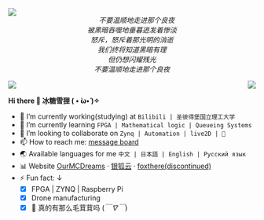 <img align="left" src="https://github-readme-stats.vercel.app/api?username=NekoSilverfox&hide=contribs,issues&count_private=true&show_icons=true"/>
    <p align="center">
    <i>
    不要温顺地走进那个良夜 </br>
    被黑暗吞噬地垂暮迸发着惨淡 </br>
    怒斥，怒斥着那光明的消逝 </br>
    我们终将知道黑暗有理 </br>
    但仍想闪耀残光 </br>
    不要温顺地走进那个良夜 </br>
    </i>
    </p>
  <!-- Your languages and tools. Be careful with the alignment. 
  You can use this sites to get logos: https://www.vectorlogo.zone or https://simpleicons.org/
  超棒的取色网站：https://htmlcolorcodes.com/zh/
  
  <code><img width="7%" fill="F92377" src="https://raw.githubusercontent.com/NekoSilverFox/NekoSilverfox/master/icons/cplusplus.svg"></code>
  <code><img width="7%" fill="643739" src="https://github.com/NekoSilverFox/NekoSilverfox/raw/master/icons/java.svg"></code>
  <code><img width="7%" fill="49EE78" src="https://github.com/NekoSilverFox/NekoSilverfox/raw/master/icons/python.svg"></code>
  <code><img width="7%" fill="23F9EC" src="https://github.com/NekoSilverFox/NekoSilverfox/raw/master/icons/furrynetwork.svg"></code>
  <br />
  <code><img width="7%" fill="F92323" src="https://github.com/NekoSilverFox/NekoSilverfox/raw/master/icons/github.svg"></code>
  <code><img width="7%" fill="F99B23" src="https://github.com/NekoSilverFox/NekoSilverfox/raw/master/icons/ubuntu.svg"></code>
  <code><img width="7%" fill="C2F923" src="https://github.com/NekoSilverFox/NekoSilverfox/raw/master/icons/centos.svg"></code>
  <code><img width="7%" fill="23A1F9" src="https://github.com/NekoSilverFox/NekoSilverfox/raw/master/icons/nextcloud.svg"></code>
  -->
<!---->


<a>
  <img align="center" src="https://github.com/NekoSilverFox/NekoSilverfox/blob/master/icons/wri.png" />
  <img align="right" src="https://github-readme-stats.vercel.app/api/top-langs/?username=NekoSilverfox&show_icons=true&theme=vue&hide=HTML,VHDL,V,Verilog,SystemVerilog,V,Ada,Tcl,SuperCollider,Stata" />

 **Hi there 🐾 冰糖雪狸 ( • ̀ω•́ )✧**  </br>
- 🔭 I’m currently working(studying) at `Bilibili | 圣彼得堡国立理工大学`  </br>
- 🌱 I’m currently learning `FPGA | Mathematical logic | Queueing Systems`  </br>
- 👀 I’m looking to collaborate on `Zynq | Automation | live2D | 🐾`  </br>
- 📫 How to reach me: [message board](https://ourmcdreams.com/board/)  </br>
- 🌏 Available languages for me `中文 | 日本語 | English | Русский язык`  </br>
- 📊 Website [OurMCDreams](https://ourmcdreams.com/) · [银狐云](https://silverfoxcloud.com/) · [foxthere(discontinued)](https://foxthere.com/)</br>
- ⚡ Fun fact:  ↓  </br>
  - [x] FPGA | ZYNQ | Raspberry Pi </br>
  - [x] Drone manufacturing  </br>
  - [x] 🐾 真的有那么毛茸茸吗 (*￣∇￣*)  </br>
</a>
